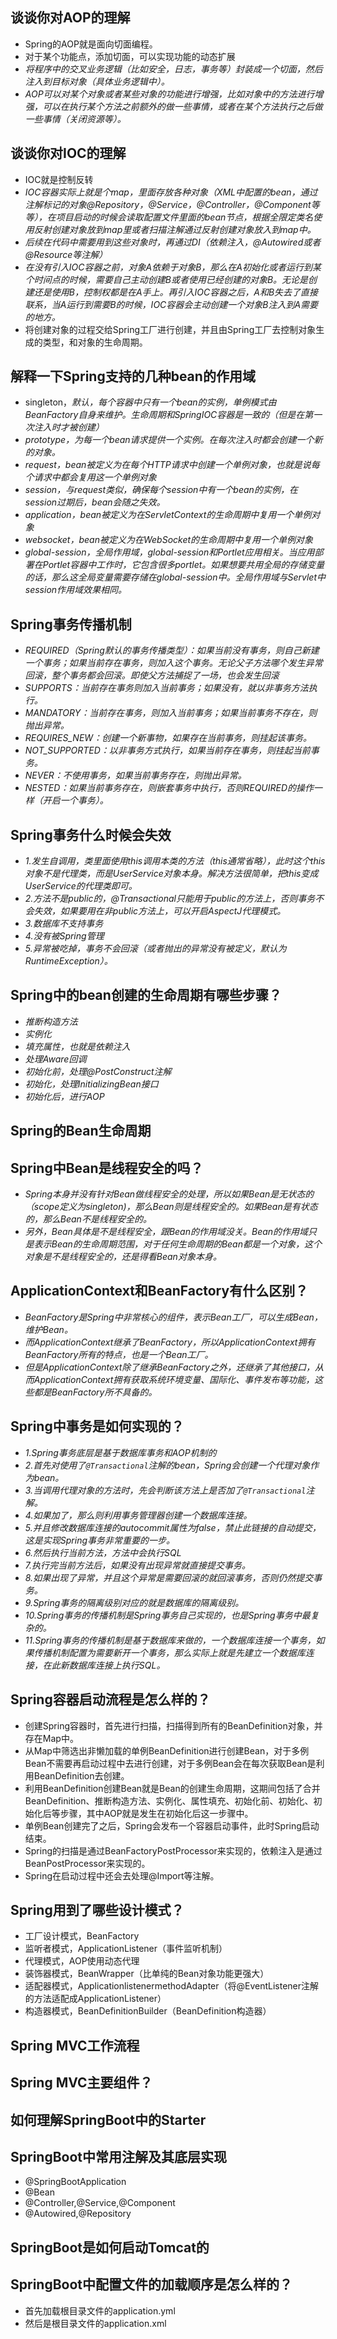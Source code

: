 ## 谈谈你对AOP的理解

- Spring的AOP就是面向切面编程。
- 对于某个功能点，添加切面，可以实现功能的动态扩展
- *将程序中的交叉业务逻辑（比如安全，日志，事务等）封装成一个切面，然后注入到目标对象（具体业务逻辑中）。*
- *AOP可以对某个对象或者某些对象的功能进行增强，比如对象中的方法进行增强，可以在执行某个方法之前额外的做一些事情，或者在某个方法执行之后做一些事情（关闭资源等）。*

## 谈谈你对IOC的理解

- IOC就是控制反转
- *IOC容器实际上就是个map，里面存放各种对象（XML中配置的bean，通过注解标记的对象@Repository，@Service，@Controller，@Component等等），在项目启动的时候会读取配置文件里面的bean节点，根据全限定类名使用反射创建对象放到map里或者扫描注解通过反射创建对象放入到map中。*
- *后续在代码中需要用到这些对象时，再通过DI（依赖注入，@Autowired或者@Resource等注解）*
- *在没有引入IOC容器之前，对象A依赖于对象B，那么在A初始化或者运行到某个时间点的时候，需要自己主动创建B或者使用已经创建的对象B。无论是创建还是使用B，控制权都是在A手上。再引入IOC容器之后，A和B失去了直接联系，当A运行到需要B的时候，IOC容器会主动创建一个对象B注入到A需要的地方。*
- 将创建对象的过程交给Spring工厂进行创建，并且由Spring工厂去控制对象生成的类型，和对象的生命周期。

## 解释一下Spring支持的几种bean的作用域

- singleton，*默认，每个容器中只有一个bean的实例，单例模式由BeanFactory自身来维护。生命周期和SpringIOC容器是一致的（但是在第一次注入时才被创建）*
- *prototype，为每一个bean请求提供一个实例。在每次注入时都会创建一个新的对象。*
- *request，bean被定义为在每个HTTP请求中创建一个单例对象，也就是说每个请求中都会复用这一个单例对象*
- *session，与request类似，确保每个session中有一个bean的实例，在session过期后，bean会随之失效。*
- *application，bean被定义为在ServletContext的生命周期中复用一个单例对象*
- *websocket，bean被定义为在WebSocket的生命周期中复用一个单例对象*
- *global-session，全局作用域，global-session和Portlet应用相关。当应用部署在Portlet容器中工作时，它包含很多portlet。如果想要共用全局的存储变量的话，那么这全局变量需要存储在global-session中。全局作用域与Servlet中session作用域效果相同。*

## Spring事务传播机制

- *REQUIRED（Spring默认的事务传播类型）：如果当前没有事务，则自己新建一个事务；如果当前存在事务，则加入这个事务。无论父子方法哪个发生异常回滚，整个事务都会回滚。即使父方法捕捉了一场，也会发生回滚*
- *SUPPORTS：当前存在事务则加入当前事务；如果没有，就以非事务方法执行。*
- *MANDATORY：当前存在事务，则加入当前事务；如果当前事务不存在，则抛出异常。*
- *REQUIRES_NEW：创建一个新事物，如果存在当前事务，则挂起该事务。*
- *NOT_SUPPORTED：以非事务方式执行，如果当前存在事务，则挂起当前事务。*
- *NEVER：不使用事务，如果当前事务存在，则抛出异常。*
- *NESTED：如果当前事务存在，则嵌套事务中执行，否则REQUIRED的操作一样（开启一个事务）。*

## Spring事务什么时候会失效

- *1.发生自调用，类里面使用this调用本类的方法（this通常省略），此时这个this对象不是代理类，而是UserService对象本身。解决方法很简单，把this变成UserService的代理类即可。*
- *2.方法不是public的，@Transactional只能用于public的方法上，否则事务不会失效，如果要用在非public方法上，可以开启AspectJ代理模式。*
- *3.数据库不支持事务*
- *4.没有被Spring管理*
- *5.异常被吃掉，事务不会回滚（或者抛出的异常没有被定义，默认为RuntimeException）。*

## Spring中的bean创建的生命周期有哪些步骤？

- *推断构造方法*
- *实例化*
- *填充属性，也就是依赖注入*
- *处理Aware回调*
- *初始化前，处理@PostConstruct注解*
- *初始化，处理InitializingBean接口*
- *初始化后，进行AOP*

## Spring的Bean生命周期



## Spring中Bean是线程安全的吗？

- *Spring本身并没有针对Bean做线程安全的处理，所以如果Bean是无状态的（scope定义为singleton)，那么Bean则是线程安全的。如果Bean是有状态的，那么Bean不是线程安全的。*
- *另外，Bean具体是不是线程安全，跟Bean的作用域没关。Bean的作用域只是表示Bean的生命周期范围，对于任何生命周期的Bean都是一个对象，这个对象是不是线程安全的，还是得看Bean对象本身。*

## ApplicationContext和BeanFactory有什么区别？

- *BeanFactory是Spring中非常核心的组件，表示Bean工厂，可以生成Bean，维护Bean。*
- *而ApplicationContext继承了BeanFactory，所以ApplicationContext拥有BeanFactory所有的特点，也是一个Bean工厂。*
- *但是ApplicationContext除了继承BeanFactory之外，还继承了其他接口，从而ApplicationContext拥有获取系统环境变量、国际化、事件发布等功能，这些都是BeanFactory所不具备的。*

## Spring中事务是如何实现的？

- *1.Spring事务底层是基于数据库事务和AOP机制的*
- *2.首先对使用了`@Transactional`注解的bean，Spring会创建一个代理对象作为bean。*
- *3.当调用代理对象的方法时，先会判断该方法上是否加了`@Transactional`注解。*
- *4.如果加了，那么则利用事务管理器创建一个数据库连接。*
- *5.并且修改数据库连接的autocommit属性为false，禁止此链接的自动提交，这是实现Spring事务非常重要的一步。*
- *6.然后执行当前方法，方法中会执行SQL*
- *7.执行完当前方法后，如果没有出现异常就直接提交事务。*
- *8.如果出现了异常，并且这个异常是需要回滚的就回滚事务，否则仍然提交事务。*
- *9.Spring事务的隔离级别对应的就是数据库的隔离级别。*
- *10.Spring事务的传播机制是Spring事务自己实现的，也是Spring事务中最复杂的。*
- *11.Spring事务的传播机制是基于数据库来做的，一个数据库连接一个事务，如果传播机制配置为需要新开一个事务，那么实际上就是先建立一个数据库连接，在此新数据库连接上执行SQL。*

## Spring容器启动流程是怎么样的？

- 创建Spring容器时，首先进行扫描，扫描得到所有的BeanDefinition对象，并存在Map中。
- 从Map中筛选出非懒加载的单例BeanDefinition进行创建Bean，对于多例Bean不需要再启动过程中去进行创建，对于多例Bean会在每次获取Bean是利用BeanDefinition去创建。
- 利用BeanDefinition创建Bean就是Bean的创建生命周期，这期间包括了合并BeanDefinition、推断构造方法、实例化、属性填充、初始化前、初始化、初始化后等步骤，其中AOP就是发生在初始化后这一步骤中。
- 单例Bean创建完了之后，Spring会发布一个容器启动事件，此时Spring启动结束。
- Spring的扫描是通过BeanFactoryPostProcessor来实现的，依赖注入是通过BeanPostProcessor来实现的。
- Spring在启动过程中还会去处理@Import等注解。

## Spring用到了哪些设计模式？

- 工厂设计模式，BeanFactory
- 监听者模式，ApplicationListener（事件监听机制）
- 代理模式，AOP使用动态代理
- 装饰器模式，BeanWrapper（比单纯的Bean对象功能更强大）
- 适配器模式，ApplicationlistenermethodAdapter（将@EventListener注解的方法适配成ApplicationListener）
- 构造器模式，BeanDefinitionBuilder（BeanDefinition构造器）

## Spring MVC工作流程



## Spring MVC主要组件？



## 如何理解SpringBoot中的Starter



## SpringBoot中常用注解及其底层实现

- @SpringBootApplication
- @Bean
- @Controller,@Service,@Component
- @Autowired,@Repository

## SpringBoot是如何启动Tomcat的



## SpringBoot中配置文件的加载顺序是怎么样的？

- 首先加载根目录文件的application.yml
- 然后是根目录文件的application.xml





